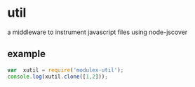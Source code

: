 # util

a middleware to instrument javascript files using node-jscover

## example

``` javascript
var  xutil = require('modulex-util');
console.log(xutil.clone([1,2]));
```